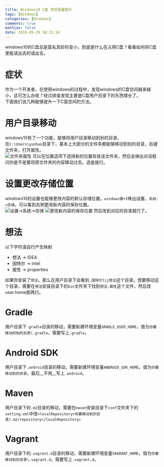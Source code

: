 ```yaml
---
title: Windows10 C盘 空间容量提升
tags: [Windows]
categories: [Windows]
comments: true
mathjax: false
date: 2018-05-20 18:31:14
---
```

windows10的C盘总是莫名其妙的变小，到底是什么在占用C盘？看看如何将C盘里能请出去的请出去。  

<!-- more -->

# 症状
作为一个开发者，在使用windows的过程中，发现windows的C盘空间越来越小，这可怎么办呢？经过排查发现主要是C盘用户目录下的东西增长了。  
下面我们说几种能够提升一下C盘空间的方法。  

# 用户目录移动
windows10有了一个功能，能够将用户目录移动到别的目录。  
在`C:\Users\yunhao`目录下，基本上大部分的文件夹都能够移动到别的目录，右键文件夹，打开属性。  
![文件夹属性](https://images.yunhao.space/pica/windows-c-partition-space-clean/attribute.png)
可以在位置选项下选择新的位置存放该文件夹，然后会弹出对话框问你是不是要将原文件夹的内容移动过去。选是就行。  

# 设置更改存储位置
windows10的设置也能够更改内容的默认存储位置。`windows键+I`唤出设置，`系统->存储`，可以看到右侧更改新内容的保存位置。  
![设置->系统->存储](https://images.yunhao.space/pica/windows-c-partition-space-clean/setting.png)
![更改新内容的保存位置](https://images.yunhao.space/pica/windows-c-partition-space-clean/path.png)
然后改到对应的目录就行了。  

# 想法
以下字符请自行产生映射  

* 想法 -> IDEA
* 因特尔 -> intel
* 属性 -> properties

如果你安装了`想法`，那么在用户目录下会看到`.因特尔lij想法`这个目录。想要移动这个目录，需要在`想法`安装目录下的`bin`文件夹下找到`想法.属性`这个文件，然后改user.home那两行。  

# Gradle
用户目录下`.gradle`目录的移动，需要新建环境变量`GRADLE_USER_HOME`，值为`你要移动的到的目录\.gradle`，需要写上`.gradle`。  

# Android SDK
用户目录下`.android`目录的移动，需要新建环境变量`ANDROID_SDK_HOME`，值为`你要移动到的目录`，最后__不用__写上`.android`。  

# Maven
用户目录下的`.m2`目录的移动，需要在`maven`安装目录下`conf`文件夹下的`setting.xml`中改`<localRepository>你要移动到的目录/.m2/repository</localRepository>`  

# Vagrant
用户目录下的`.vagrant.d`目录的移动，需要新建环境变量`VAGRANT_HOME`，值为`你要移动到的目录\.vagrant.d`，需要写上`.vagrant.d`。  